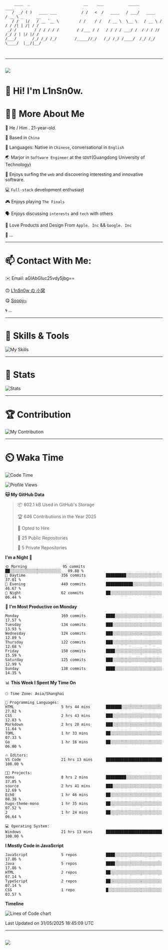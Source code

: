 ```

    ____  _                        __    ___           _____           ____           
   /  _/ ( )   ____ ___           / /   <  /   ____   / ___/   ____   / __ \ _      __
   / /   |/   / __ `__ \         / /    / /   / __ \  \__ \   / __ \ / / / /| | /| / /
 _/ /        / / / / / /        / /___ / /   / / / / ___/ /  / / / // /_/ / | |/ |/ / 
/___/       /_/ /_/ /_/        /_____//_/   /_/ /_/ /____/  /_/ /_/ \____/  |__/|__/  
                                                                                      
                                          

```

---

##
![](https://raw.githubusercontent.com/lin-snow/lin-snow/output/github-contribution-grid-snake-dark.svg)

# 👋 Hi! I'm L1nSn0w.

# 👨‍💻 More About Me

🤠 He / Him . 21-year-old.

🎈 Based in `China`
  
🤔 Languages: Native in `Chinese`, conversational in `English`

🌏 Marjor in `Software Engineer` at the `GDUT`(Guangdong University of Technology)

🛟 Enjoys surfing the `web` and discovering interesting and innovative software.

💻 `Full-stack` development enthusiast

🎮 Enjoys playing `The Finals`

🗣️ Enjoys discussing `interests` and `tech` with others

👾 Love Products and Design From `Apple. Inc` && `Google. Inc`  

🤪 ...

---

# 📫 Contact With Me:

✉️ Email: aGlAbGluc25vdy5jbg==

🙃 [L1nSn0w の 小窝](https://vaaat.com)

😋 [Soopy~](https://soopy.cn)

🌀 ...

---

# 🔮 Skills & Tools

![My Skills](/assets/skillicons.svg)

---

# 🍟 Stats

![Stats](https://github-profile-trophy.vercel.app/?username=lin-snow&theme=nord&no-frame=true&column=9)

<!-- <div style="text-align: center;">
    <a href="https://github.com/lin-snow">
        <img align="center" src="https://githubstat.linsnow.cn/api/top-langs/?username=lin-snow&layout=donut&langs_count=8" />
    </a>
    <a href="https://github.com/lin-snow">
        <img align="center" src="https://githubstat.linsnow.cn/api?username=lin-snow&count_private=true&show_icons=true&theme=default&show=reviews,discussions_started,discussions_answered,prs_merged,prs_merged_percentage" />
    </a>
</div> -->

---

# 🏆 Contribution

![My Contribution](https://activitygraph.linsnow.cn/graph?username=lin-snow&theme=github-compact&days=30)

---

# ⏲️ Waka Time

<!--START_SECTION:waka-->
![Code Time](http://img.shields.io/badge/Code%20Time-825%20hrs%2019%20mins-blue)

![Profile Views](http://img.shields.io/badge/Profile%20Views-4-blue)

**🐱 My GitHub Data** 

> 📦 602.1 kB Used in GitHub's Storage 
 > 
> 🏆 646 Contributions in the Year 2025
 > 
> 💼 Opted to Hire
 > 
> 📜 25 Public Repositories 
 > 
> 🔑 5 Private Repositories 
 > 
**I'm a Night 🦉** 

```text
🌞 Morning                95 commits          ██░░░░░░░░░░░░░░░░░░░░░░░   09.88 % 
🌆 Daytime                356 commits         █████████░░░░░░░░░░░░░░░░   37.01 % 
🌃 Evening                449 commits         ████████████░░░░░░░░░░░░░   46.67 % 
🌙 Night                  62 commits          ██░░░░░░░░░░░░░░░░░░░░░░░   06.44 % 
```
📅 **I'm Most Productive on Monday** 

```text
Monday                   169 commits         ████░░░░░░░░░░░░░░░░░░░░░   17.57 % 
Tuesday                  134 commits         ███░░░░░░░░░░░░░░░░░░░░░░   13.93 % 
Wednesday                124 commits         ███░░░░░░░░░░░░░░░░░░░░░░   12.89 % 
Thursday                 122 commits         ███░░░░░░░░░░░░░░░░░░░░░░   12.68 % 
Friday                   150 commits         ████░░░░░░░░░░░░░░░░░░░░░   15.59 % 
Saturday                 125 commits         ███░░░░░░░░░░░░░░░░░░░░░░   12.99 % 
Sunday                   138 commits         ████░░░░░░░░░░░░░░░░░░░░░   14.35 % 
```


📊 **This Week I Spent My Time On** 

```text
🕑︎ Time Zone: Asia/Shanghai

💬 Programming Languages: 
HTML                     5 hrs 44 mins       ███████░░░░░░░░░░░░░░░░░░   27.02 % 
CSS                      2 hrs 43 mins       ███░░░░░░░░░░░░░░░░░░░░░░   12.83 % 
Markdown                 2 hrs 28 mins       ███░░░░░░░░░░░░░░░░░░░░░░   11.64 % 
TOML                     1 hr 33 mins        ██░░░░░░░░░░░░░░░░░░░░░░░   07.33 % 
Go                       1 hr 16 mins        ██░░░░░░░░░░░░░░░░░░░░░░░   06.00 % 

🔥 Editors: 
VS Code                  21 hrs 13 mins      █████████████████████████   100.00 % 

🐱‍💻 Projects: 
mono                     8 hrs 2 mins        █████████░░░░░░░░░░░░░░░░   37.85 % 
source                   2 hrs 41 mins       ███░░░░░░░░░░░░░░░░░░░░░░   12.69 % 
Ech0                     1 hr 46 mins        ██░░░░░░░░░░░░░░░░░░░░░░░   08.38 % 
hugo-theme-mono          1 hr 35 mins        ██░░░░░░░░░░░░░░░░░░░░░░░   07.52 % 
2                        1 hr 24 mins        ██░░░░░░░░░░░░░░░░░░░░░░░   06.64 % 

💻 Operating System: 
Windows                  21 hrs 13 mins      █████████████████████████   100.00 % 
```

**I Mostly Code in JavaScript** 

```text
JavaScript               5 repos             ████░░░░░░░░░░░░░░░░░░░░░   17.86 % 
Java                     5 repos             ████░░░░░░░░░░░░░░░░░░░░░   17.86 % 
HTML                     2 repos             ██░░░░░░░░░░░░░░░░░░░░░░░   07.14 % 
TypeScript               2 repos             ██░░░░░░░░░░░░░░░░░░░░░░░   07.14 % 
CSS                      1 repo              █░░░░░░░░░░░░░░░░░░░░░░░░   03.57 % 
```



**Timeline**

![Lines of Code chart](https://raw.githubusercontent.com/lin-snow/lin-snow/main/assets/bar_graph.png)


 Last Updated on 31/05/2025 18:45:09 UTC
<!--END_SECTION:waka-->



---
##
![](./profile-3d-contrib/profile-night-rainbow.svg)
